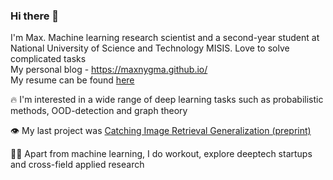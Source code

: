 ### Hi there 👋

<!-- ![competition](https://road-to-kaggle-grandmaster.vercel.app/api/badges/dwdkills/competition) -->
<!-- ![dataset](https://road-to-kaggle-grandmaster.vercel.app/api/badges/dwdkills/dataset)
![notebook](https://road-to-kaggle-grandmaster.vercel.app/api/badges/dwdkills/notebook)
![discussion](https://road-to-kaggle-grandmaster.vercel.app/api/badges/dwdkills/discussion) -->

I'm Max. Machine learning research scientist and a second-year student at National University of Science and Technology MISIS. Love to solve complicated tasks
<br>
My personal blog - https://maxnygma.github.io/
<br>
My resume can be found [here](https://cutt.ly/y3YvEbv)

🔥 I'm interested in a wide range of deep learning tasks such as probabilistic methods, OOD-detection and graph theory

👁️ My last project was [Catching Image Retrieval Generalization (preprint)]([https://github.com/maxnygma/NeuralXRD](https://arxiv.org/pdf/2306.13357.pdf))

👨‍💻 Apart from machine learning, I do workout, explore deeptech startups and cross-field applied research 
  


